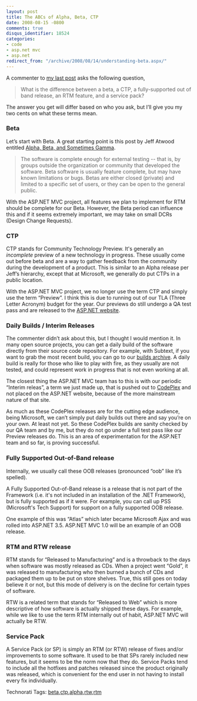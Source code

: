 ```yaml
---
layout: post
title: The ABCs of Alpha, Beta, CTP
date: 2008-08-15 -0800
comments: true
disqus_identifier: 18524
categories:
- code
- asp.net mvc
- asp.net
redirect_from: "/archive/2008/08/14/understanding-beta.aspx/"
---
```


A commenter to [my last
post](http://haacked.com/archive/2008/08/14/aspnetmvc-not-in-sp1.aspx)
asks the following question,

> What is the difference between a beta, a CTP, a fully-supported out of
> band release, an RTM feature, and a service pack?

The answer you get will differ based on who you ask, but I’ll give you
my two cents on what these terms mean.

### Beta

Let’s start with Beta. A great starting point is this post by Jeff
Atwood entitled [Alpha, Beta, and Sometimes
Gamma](http://www.codinghorror.com/blog/archives/001159.html "Alpha, Beta, and Sometimes Gamma").

> The software is complete enough for external testing -- that is, by
> groups outside the organization or community that developed the
> software. Beta software is usually feature complete, but may have
> known limitations or bugs. Betas are either closed (private) and
> limited to a specific set of users, or they can be open to the general
> public.

With the ASP.NET MVC project, all features we plan to implement for RTM
should be complete for our Beta. However, the Beta period can influence
this and if it seems extremely important, we may take on small DCRs
(Design Change Requests).

### CTP

CTP stands for Community Technology Preview. It's generally an
*incomplete* preview of a new technology in progress. These usually come
out before beta and are a way to gather feedback from the community
during the development of a product. This is similar to an Alpha release
per Jeff’s hierarchy, except that at Microsoft, we generally do put CTPs
in a public location.

With the ASP.NET MVC project, we no longer use the term CTP and simply
use the term “Preview”. I think this is due to running out of our TLA
(Three Letter Acronym) budget for the year. Our previews do still
undergo a QA test pass and are released to the [ASP.NET
website](http://asp.net/).

### Daily Builds / Interim Releases

The commenter didn’t ask about this, but I thought I would mention it.
In many open source projects, you can get a daily build of the software
directly from their source code repository. For example, with Subtext,
if you want to grab the most recent build, you can go to our [builds
archive](http://build.subtextproject.com/builds/archive/ "Builds"). A
daily build is really for those who like to play with fire, as they
usually are not tested, and could represent work in progress that is not
even working at all.

The closest thing the ASP.NET MVC team has to this is with our periodic
“Interim releas”, a term we just made up, that is pushed out to
[CodePlex](http://codeplex.com/aspnet) and not placed on the ASP.NET
website, because of the more mainstream nature of that site.

As much as these CodePlex releases are for the cutting edge audience,
being Microsoft, we can’t simply put daily builds out there and say
you’re on your own. At least not yet. So these CodePlex builds are
sanity checked by our QA team and by me, but they do not go under a full
test pass like our Preview releases do. This is an area of
experimentation for the ASP.NET team and so far, is proving successful.

### Fully Supported Out-of-Band release

Internally, we usually call these OOB releases (pronounced “oob” like
it’s spelled).

A Fully Supported Out-of-Band release is a release that is not part of
the Framework (i.e. it's not included in an installation of the .NET
Framework), but is fully supported as if it were. For example, you can
call up PSS (Microsoft's Tech Support) for support on a fully supported
OOB release.

One example of this was “Atlas” which later became Microsoft Ajax and
was rolled into ASP.NET 3.5. ASP.NET MVC 1.0 will be an example of an
OOB release.

### RTM and RTW release

RTM stands for “Released to Manufacturing” and is a throwback to the
days when software was mostly released as CDs. When a project went
“Gold”, it was released to manufacturing who then burned a bunch of CDs
and packaged them up to be put on store shelves. True, this still goes
on today believe it or not, but this mode of delivery is on the decline
for certain types of software.

RTW is a related term that stands for “Released to Web” which is more
descriptive of how software is actually shipped these days. For example,
while we like to use the term RTM internally out of habit, ASP.NET MVC
will actually be RTW.

### Service Pack

A Service Pack (or SP) is simply an RTM (or RTW) release of fixes and/or
improvements to some software. It used to be that SPs rarely included
new features, but it seems to be the norm now that they do. Service
Packs tend to include all the hotfixes and patches released since the
product originally was released, which is convenient for the end user in
not having to install every fix individually.

Technorati Tags:
[beta](http://technorati.com/tags/beta),[ctp](http://technorati.com/tags/ctp),[alpha](http://technorati.com/tags/alpha),[rtw](http://technorati.com/tags/rtw),[rtm](http://technorati.com/tags/rtm)

